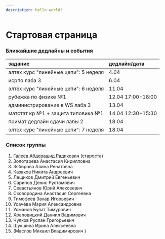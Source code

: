```yaml
---
description: hello world!
---
```


# Стартовая страница

### Ближайшие дедлайны и события

| задание | дедлайн/дата |
| :--- | :--- |
| элтех курс "линейные цепи": 5 неделя | 4.04 |
| исрпо лаба 3 | 6.04 |
| элтех курс "линейные цепи": 6 неделя | 11.04 |
| рубежка по физике №1 | 12.04 17:00-18:00 |
| администрирование в WS лаба 3 | 13.04 |
| матстат кр №1 + защита типовика №1 | 14.04 12:30-15:30 |
| примат дедлайн сдачи лабы 2 | 18.04 |
| элтех курс "линейные цепи": 7 неделя | 18.04 |

### Список группы

1. [Галеев Абдерашид Радикович](https://vk.com/grashid) \(староста\) 
2. Золотарева Анастасия Кирилловна 
3. Зябирова Алина Ренатовна 
4. Казаков Никита Андреевич 
5. Лещиков Дмитрий Евгеньевич  
6. Сарипов Денис Рустамович 
7. Севастьянов Юрий Алексеевич
8. Сковородина Анастасия Сергеевна
9. Тимофеев Захар Игорьевич 
10. Усачёва Мария Александровна 
11. Усманов Булат Тимурович 
12. Храповицкий Даниил Вадимович 
13. Чулков Руслан Григорьевич 
14. Шукшина Ирина Алексеевна
15. \(Маслов Михаил Владимирович \)

